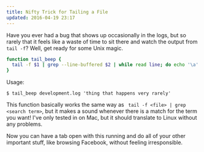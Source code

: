 ```yaml
---
title: Nifty Trick for Tailing a File
updated: 2016-04-19 23:17
---
```


Have you ever had a bug that shows up occasionally in the logs, but so
rarely that it feels like a waste of time to sit there and watch the output
from ```tail -f```? Well, get ready for some Unix magic.

```bash
function tail_beep {
  tail -f $1 | grep --line-buffered $2 | while read line; do echo '\a' && grep $2 <<< $line; done
}
```

Usage:

```term
$ tail_beep development.log 'thing that happens very rarely'
```

This function basically works the same way as ``` tail -f <file> | grep <search term>```,
but it makes a sound whenever there is a match for the term you want! I've
only tested in on Mac, but it should translate to Linux without any problems.

Now you can have a tab open with this running and do all of
your other important stuff, like browsing Facebook, without feeling irresponsible.
